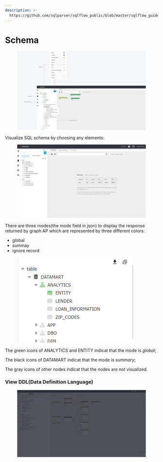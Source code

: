 ```yaml
---
description: >-
  https://github.com/sqlparser/sqlflow_public/blob/master/sqlflow_guide_cn.md#schema
---
```


# Schema

<figure><img src="../../.gitbook/assets/Screenshot from 2022-10-25 23-53-00.png" alt=""><figcaption></figcaption></figure>

Visualize SQL schema by choosing any elements:

<figure><img src="../../.gitbook/assets/185738098-7ebe1e25-816e-4178-8f60-220d02c17b00.gif" alt=""><figcaption></figcaption></figure>

There are three modes(the mode field in json) to display the response returned by graph AP which are represented by three different colors:

* global
* summay
* ignore record

<figure><img src="../../.gitbook/assets/Screenshot from 2022-10-26 00-10-45.png" alt=""><figcaption></figcaption></figure>

The green icons of ANALYTICS and ENTITY indicat that the mode is _global_;&#x20;

The black icons of DATAMART indicat that the mode is _summary_;&#x20;

The gray icons of other nodes indicat that the nodes are not visualized.

### View DDL(Data Definition Language)

<figure><img src="../../.gitbook/assets/show_DDL.gif" alt=""><figcaption></figcaption></figure>
